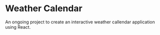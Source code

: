 # Weather Calendar

 An ongoing project to create an interactive weather callendar application using React.
